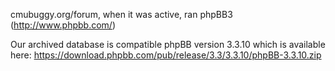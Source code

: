 cmubuggy.org/forum, when it was active, ran phpBB3 (http://www.phpbb.com/)

Our archived database is compatible phpBB version 3.3.10 which is available here:
https://download.phpbb.com/pub/release/3.3/3.3.10/phpBB-3.3.10.zip
